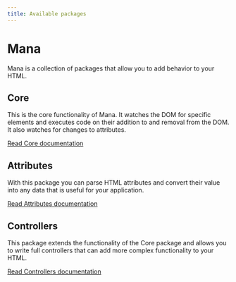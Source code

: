 ```yaml
---
title: Available packages
---
```


# Mana

Mana is a collection of packages that allow you to add behavior to your HTML.

## Core

This is the core functionality of Mana. It watches the DOM for specific elements and executes code on their addition to and removal from the DOM. It also watches for changes to attributes.

[Read Core documentation](/docs/core/)

## Attributes

With this package you can parse HTML attributes and convert their value into any data that is useful for your application.

[Read Attributes documentation](/docs/attributes/)

## Controllers

This package extends the functionality of the Core package and allows you to write full controllers that can add more complex functionality to your HTML.

[Read Controllers documentation](/docs/controllers/)

